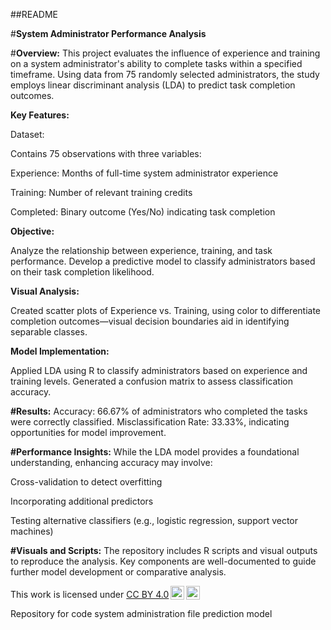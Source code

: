 ##README

#**System Administrator Performance Analysis**

#**Overview:**
This project evaluates the influence of experience and training on a system administrator's ability to complete tasks within a specified timeframe. Using data from 75 randomly selected administrators, the study employs linear discriminant analysis (LDA) to predict task completion outcomes.



**Key Features:**

Dataset:

Contains 75 observations with three variables:

Experience: Months of full-time system administrator experience

Training: Number of relevant training credits

Completed: Binary outcome (Yes/No) indicating task completion


**Objective:**

Analyze the relationship between experience, training, and task performance.
Develop a predictive model to classify administrators based on their task completion likelihood.


**Visual Analysis:**

Created scatter plots of Experience vs. Training, using color to differentiate completion outcomes—visual decision boundaries aid in identifying separable classes.


**Model Implementation:**

Applied LDA using R to classify administrators based on experience and training levels.
Generated a confusion matrix to assess classification accuracy.


**#Results:**
Accuracy: 66.67% of administrators who completed the tasks were correctly classified.
Misclassification Rate: 33.33%, indicating opportunities for model improvement.

**#Performance Insights:**
While the LDA model provides a foundational understanding, enhancing accuracy may involve:

Cross-validation to detect overfitting

Incorporating additional predictors

Testing alternative classifiers (e.g., logistic regression, support vector machines)


**#Visuals and Scripts:**
The repository includes R scripts and visual outputs to reproduce the analysis. Key components are well-documented to guide further model development or comparative analysis.



<p xmlns:cc="http://creativecommons.org/ns#" >This work is licensed under <a href="https://creativecommons.org/licenses/by/4.0/?ref=chooser-v1" target="_blank" rel="license noopener noreferrer" style="display:inline-block;">CC BY 4.0<img style="height:22px!important;margin-left:3px;vertical-align:text-bottom;" src="https://mirrors.creativecommons.org/presskit/icons/cc.svg?ref=chooser-v1" alt=""><img style="height:22px!important;margin-left:3px;vertical-align:text-bottom;" src="https://mirrors.creativecommons.org/presskit/icons/by.svg?ref=chooser-v1" alt=""></a></p>
Repository for code system administration file prediction model

